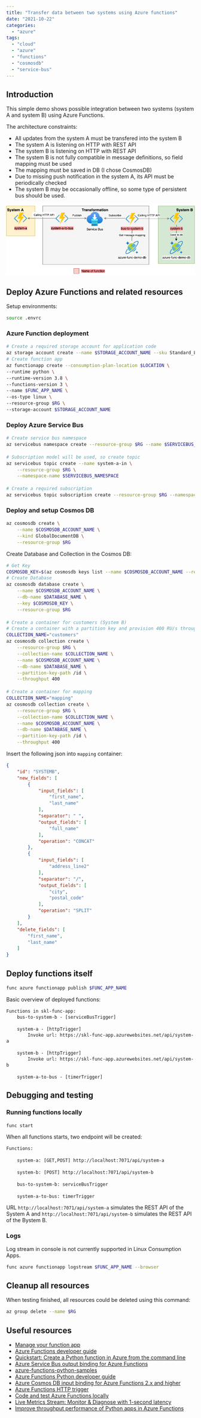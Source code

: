 ```yaml
---
title: "Transfer data between two systems using Azure functions"
date: "2021-10-22"
categories: 
  - "azure"
tags: 
  - "cloud"
  - "azure"
  - "functions"
  - "cosmosdb"
  - "service-bus"
---
```

## Introduction
This simple demo shows possible integration between two systems (system A and system B) using Azure Functions.

The architecture constraints:
* All updates from the system A must be transfered into the system B
* The system A is listening on HTTP with REST API
* The system B is listening on HTTP with REST API
* The system B is not fully compatible in message definitions, so field mapping must be used
* The mapping must be saved in DB (I chose CosmosDB)
* Due to missing push notification in the system A, its API must be periodically checked
* The system B may be occasionally offline, so some type of persistent bus should be used.


![Overall architecture](resources/diagram.drawio.png "Overall architecture")

## Deploy Azure Functions and related resources

Setup environments:
```bash
source .envrc
```

### Azure Function deployment

```bash
# Create a required storage account for application code
az storage account create --name $STORAGE_ACCOUNT_NAME --sku Standard_LRS --resource-group $RG --location $LOCATION
# Create function app
az functionapp create --consumption-plan-location $LOCATION \
--runtime python \
--runtime-version 3.8 \
--functions-version 3 \
--name $FUNC_APP_NAME \
--os-type linux \
--resource-group $RG \
--storage-account $STORAGE_ACCOUNT_NAME
```

### Deploy Azure Service Bus
```bash
# Create service bus namespace
az servicebus namespace create --resource-group $RG --name $SERVICEBUS_NAMESPACE --location $LOCATION --sku Standard

# Subscription model will be used, so create topic
az servicebus topic create --name system-a-in \
    --resource-group $RG \
    --namespace-name $SERVICEBUS_NAMESPACE

# Create a required subscription
az servicebus topic subscription create --resource-group $RG --namespace-name $SERVICEBUS_NAMESPACE --topic-name system-a-in --name system-a-in-subscription
```

### Deploy and setup Cosmos DB

```bash
az cosmosdb create \
    --name $COSMOSDB_ACCOUNT_NAME \
    --kind GlobalDocumentDB \
    --resource-group $RG
```

Create Database and Collection in the Cosmos DB:
```bash
# Get Key
COSMOSDB_KEY=$(az cosmosdb keys list --name $COSMOSDB_ACCOUNT_NAME --resource-group $RG --output tsv |awk '{print $1}')
# Create Database
az cosmosdb database create \
    --name $COSMOSDB_ACCOUNT_NAME \
    --db-name $DATABASE_NAME \
    --key $COSMOSDB_KEY \
    --resource-group $RG

# Create a container for customers (System B)
# Create a container with a partition key and provision 400 RU/s throughput.
COLLECTION_NAME="customers"
az cosmosdb collection create \
    --resource-group $RG \
    --collection-name $COLLECTION_NAME \
    --name $COSMOSDB_ACCOUNT_NAME \
    --db-name $DATABASE_NAME \
    --partition-key-path /id \
    --throughput 400

# Create a container for mapping
COLLECTION_NAME="mapping"
az cosmosdb collection create \
    --resource-group $RG \
    --collection-name $COLLECTION_NAME \
    --name $COSMOSDB_ACCOUNT_NAME \
    --db-name $DATABASE_NAME \
    --partition-key-path /id \
    --throughput 400
```

Insert the following json into `mapping` container:
```json
{
    "id": "SYSTEMB",
    "new_fields": [
        {
            "input_fields": [
                "first_name",
                "last_name"
            ],
            "separator": " ",
            "output_fields": [
                "full_name"
            ],
            "operation": "CONCAT"
        },
        {
            "input_fields": [
                "address_line2"
            ],
            "separator": "/",
            "output_fields": [
                "city",
                "postal_code"
            ],
            "operation": "SPLIT"
        }
    ],
    "delete_fields": [
        "first_name",
        "last_name"
    ]
}
```

## Deploy functions itself

```bash
func azure functionapp publish $FUNC_APP_NAME
```

Basic overview of deployed functions:

```console
Functions in skl-func-app:
    bus-to-system-b - [serviceBusTrigger]

    system-a - [httpTrigger]
        Invoke url: https://skl-func-app.azurewebsites.net/api/system-a

    system-b - [httpTrigger]
        Invoke url: https://skl-func-app.azurewebsites.net/api/system-b

    system-a-to-bus - [timerTrigger]

```
## Debugging and testing

### Running functions locally

```bash
func start
```

When all functions starts, two endpoint will be created:

```console
Functions:

	system-a: [GET,POST] http://localhost:7071/api/system-a

	system-b: [POST] http://localhost:7071/api/system-b

	bus-to-system-b: serviceBusTrigger

	system-a-to-bus: timerTrigger
```

URL `http://localhost:7071/api/system-a` simulates the REST API of the System A and `http://localhost:7071/api/system-b` simulates the REST API of the Bystem B. 

### Logs
Log stream in console is not currently supported in Linux Consumption Apps.
```bash
func azure functionapp logstream $FUNC_APP_NAME --browser
```

## Cleanup all resources
When testing finished, all resources could be deleted using this command:
```bash
az group delete --name $RG
```

## Useful resources

- [Manage your function app](https://docs.microsoft.com/en-us/azure/azure-functions/functions-how-to-use-azure-function-app-settings?tabs=portal)
- [Azure Functions developer guide](https://docs.microsoft.com/en-us/azure/azure-functions/functions-reference)
- [Quickstart: Create a Python function in Azure from the command line](https://docs.microsoft.com/en-us/azure/azure-functions/create-first-function-cli-python?tabs=azure-cli%2Cbash%2Cbrowser)
- [Azure Service Bus output binding for Azure Functions](https://docs.microsoft.com/en-us/azure/azure-functions/functions-bindings-service-bus-output?tabs=python)
- [azure-functions-python-samples](https://github.com/pajikos/azure-functions-python-samples)
- [Azure Functions Python developer guide](https://docs.microsoft.com/en-us/azure/azure-functions/functions-reference-python?tabs=azurecli-linux%2Capplication-level)
- [Azure Cosmos DB input binding for Azure Functions 2.x and higher](https://docs.microsoft.com/en-us/azure/azure-functions/functions-bindings-cosmosdb-v2-input?tabs=python)
- [Azure Functions HTTP trigger](https://docs.microsoft.com/en-us/azure/azure-functions/functions-bindings-http-webhook-trigger?tabs=python)
- [Code and test Azure Functions locally](https://docs.microsoft.com/en-us/azure/azure-functions/functions-develop-local#local-settings-file)
- [Live Metrics Stream: Monitor & Diagnose with 1-second latency](https://docs.microsoft.com/en-us/azure/azure-monitor/app/live-stream#get-started)
- [Improve throughput performance of Python apps in Azure Functions](https://docs.microsoft.com/en-us/azure/azure-functions/python-scale-performance-reference)
